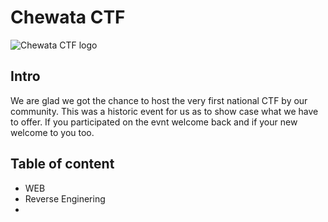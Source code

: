 # Chewata CTF
![Chewata CTF logo]()
## Intro 
We are glad we got the chance to host the very first national CTF by our community. This was a historic event for us as to show case what we have to offer. If you participated on the evnt welcome back and if your new welcome to you too. 

## Table of content 
* WEB 
* Reverse Enginering 
* 
